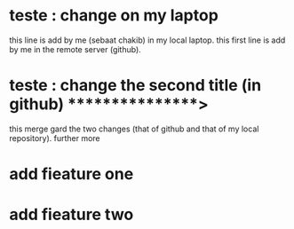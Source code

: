 # teste : change on my laptop
this line is add by me (sebaat chakib) in my local laptop.
this first line is add by me in the remote server (github).
# teste : change the second title (in github) ***************>
this merge gard the two changes (that of github and that of my local repository). 
further more

# add fieature one

# add fieature two

